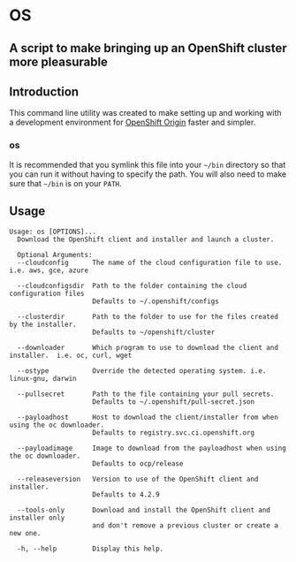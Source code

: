 # OS

## A script to make bringing up an OpenShift cluster more pleasurable

## Introduction

This command line utility was created to make setting up and working
with a development environment for [OpenShift Origin](https://openshift.org) faster and simpler.

### os
It is recommended that you symlink this file into your `~/bin` directory
so that you can run it without having to specify the path.  You will also
need to make sure that `~/bin` is on your `PATH`.



## Usage
```
Usage: os [OPTIONS]...
  Download the OpenShift client and installer and launch a cluster.

  Optional Arguments:
  --cloudconfig      The name of the cloud configuration file to use. i.e. aws, gce, azure

  --cloudconfigsdir  Path to the folder containing the cloud configuration files
                     Defaults to ~/.openshift/configs

  --clusterdir       Path to the folder to use for the files created by the installer.
                     Defaults to ~/openshift/cluster

  --downloader       Which program to use to download the client and installer.  i.e. oc, curl, wget

  --ostype           Override the detected operating system. i.e. linux-gnu, darwin

  --pullsecret       Path to the file containing your pull secrets.  
                     Defaults to ~/.openshift/pull-secret.json

  --payloadhost      Host to download the client/installer from when using the oc downloader.
                     Defaults to registry.svc.ci.openshift.org

  --payloadimage     Image to download from the payloadhost when using the oc downloader.
                     Defaults to ocp/release

  --releaseversion   Version to use of the OpenShift client and installer.
                     Defaults to 4.2.9

  --tools-only       Download and install the OpenShift client and installer only
                     and don't remove a previous cluster or create a new one.

  -h, --help         Display this help.
```
